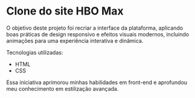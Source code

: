 # Clone do site HBO Max
O objetivo deste projeto foi recriar a interface da plataforma, aplicando boas práticas de design responsivo e efeitos visuais modernos, incluindo animações para uma experiência interativa e dinâmica.

Tecnologias utilizadas:
<ul>
  <li>HTML</li>
  <li>CSS</li>
</ul>

Essa iniciativa aprimorou minhas habilidades em front-end e aprofundou meu conhecimento em estilização avançada.
